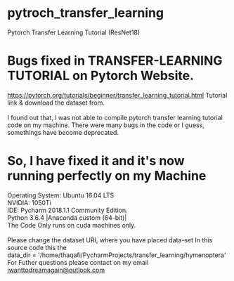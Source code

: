 # pytroch_transfer_learning
  Pytorch Transfer Learning Tutorial (ResNet18)
  
# Bugs fixed in TRANSFER-LEARNING TUTORIAL on Pytorch Website.
  https://pytorch.org/tutorials/beginner/transfer_learning_tutorial.html
  Tutorial link & download the dataset from.
  <br />
  <br/>
  I found out that, I was not able to compile pytorch transfer learning tutorial code on my machine. There were many bugs in the code or I guess, somethings have become deprecated.
  <br />
# So, I have fixed it and it's now running perfectly on my Machine
  Operating System: Ubuntu 16.04 LTS <br />
  NVIDIA: 1050Ti <br />
  IDE: Pycharm 2018.1.1 Community Edition. <br /> 
  Python 3.6.4 |Anaconda custom (64-bit)| <br />
  The Code Only runs on cuda machines only. <br />
  <br />
  Please change the dataset URI, where you have placed data-set 
  In this source code this the <br /> 
  data_dir = '/home/thaqafi/PycharmProjects/transfer_learning/hymenoptera'
  <br />
  For Futher questions please contact on my email iwanttodreamagain@outlook.com
